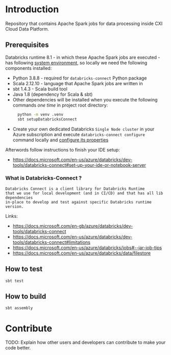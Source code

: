 # Introduction 

Repository that contains Apache Spark jobs for data processing inside CXI Cloud Data Platform.

## Prerequisites
Databricks runtime 8.1 - in which these Apache Spark jobs are executed -
has following [system environment](https://docs.microsoft.com/en-gb/azure/databricks/release-notes/runtime/8.1#system-environment),
so locally we need the following components installed: 

- Python 3.8.8 - required for `databricks-connect` Python package
- Scala 2.12.10 - language that Apache Spark jobs are written in
- sbt 1.4.3 - Scala build tool
- Java 1.8 (dependency for Scala & sbt)
- Other dependencies will be installed when you execute the following commands _one time_ in project root directory:
  ```bash
    python -m venv .venv
    sbt setupDatabricksConnect
    ```
- Create your own dedicated Databricks `Single Node cluster` in your Azure subscription 
  and execute `databricks-connect configure` command locally and [configure its properties](https://docs.databricks.com/dev-tools/databricks-connect.html#step-2-configure-connection-properties) 
  
Afterwords follow instructions to finish your IDE setup:
- https://docs.microsoft.com/en-us/azure/databricks/dev-tools/databricks-connect#set-up-your-ide-or-notebook-server

### What is Databricks-Connect ?
```
Databricks Connect is a client library for Databricks Runtime 
that we use for local development (and in CI/CD) and that has all lib dependencies 
in-place to develop and test against specific Databricks runtime version.
```
Links: 
- https://docs.microsoft.com/en-gb/azure/databricks/dev-tools/databricks-connect
- https://docs.microsoft.com/en-us/azure/databricks/dev-tools/databricks-connect#limitations
- https://docs.microsoft.com/en-us/azure/databricks/jobs#--jar-job-tips
- https://docs.microsoft.com/en-us/azure/databricks/data/filestore

## How to test
```
sbt test
```
## How to build
```
sbt assembly
```

# Contribute
TODO: Explain how other users and developers can contribute to make your code better. 
